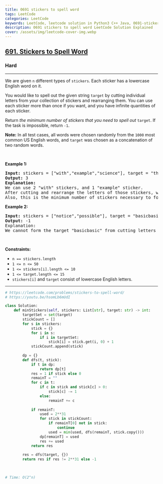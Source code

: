 ```yaml
---
title: 0691 stickers to spell word
tags: LeetCode
categories: LeetCode
keywords: LeetCode, leetcode solution in Python3 C++ Java, 0691-stickers-to-spell-word solution
description: 0691 stickers to spell word LeetCode Solution Explained
cover: /assets/img/leetcode-cover-img.webp
---
```



<h2><a href="https://leetcode.com/problems/stickers-to-spell-word/">691. Stickers to Spell Word</a></h2><h3>Hard</h3><hr><div><p>We are given <code>n</code> different types of <code>stickers</code>. Each sticker has a lowercase English word on it.</p>

<p>You would like to spell out the given string <code>target</code> by cutting individual letters from your collection of stickers and rearranging them. You can use each sticker more than once if you want, and you have infinite quantities of each sticker.</p>

<p>Return <em>the minimum number of stickers that you need to spell out </em><code>target</code>. If the task is impossible, return <code>-1</code>.</p>

<p><strong>Note:</strong> In all test cases, all words were chosen randomly from the <code>1000</code> most common US English words, and <code>target</code> was chosen as a concatenation of two random words.</p>

<p>&nbsp;</p>
<p><strong class="example">Example 1:</strong></p>

<pre><strong>Input:</strong> stickers = ["with","example","science"], target = "thehat"
<strong>Output:</strong> 3
<strong>Explanation:</strong>
We can use 2 "with" stickers, and 1 "example" sticker.
After cutting and rearrange the letters of those stickers, we can form the target "thehat".
Also, this is the minimum number of stickers necessary to form the target string.
</pre>

<p><strong class="example">Example 2:</strong></p>

<pre><strong>Input:</strong> stickers = ["notice","possible"], target = "basicbasic"
<strong>Output:</strong> -1
Explanation:
We cannot form the target "basicbasic" from cutting letters from the given stickers.
</pre>

<p>&nbsp;</p>
<p><strong>Constraints:</strong></p>

<ul>
	<li><code>n == stickers.length</code></li>
	<li><code>1 &lt;= n &lt;= 50</code></li>
	<li><code>1 &lt;= stickers[i].length &lt;= 10</code></li>
	<li><code>1 &lt;= target.length &lt;= 15</code></li>
	<li><code>stickers[i]</code> and <code>target</code> consist of lowercase English letters.</li>
</ul>
</div>

---




```python
# https://leetcode.com/problems/stickers-to-spell-word/
# https://youtu.be/hsomLb6mUdI

class Solution:
    def minStickers(self, stickers: List[str], target: str) -> int:
        targetSet = set(target)
        stickCount = []
        for s in stickers:
            stick = {}
            for i in s:
                if i in targetSet:
                    stick[i] = stick.get(i, 0) + 1
            stickCount.append(stick)
        
        dp = {}
        def dfs(t, stick):
            if t in dp:
                return dp[t]
            res = 1 if stick else 0
            remainT = ""
            for c in t:
                if c in stick and stick[c] > 0:
                    stick[c] -= 1
                else:
                    remainT += c
            
            if remainT:
                used = 2**31
                for stick in stickCount:
                    if remainT[0] not in stick:
                        continue
                    used = min(used, dfs(remainT, stick.copy()))
                dp[remainT] = used
                res += used
            return res
        
        res = dfs(target, {})
        return res if res != 2**31 else -1
            
        
        
# Time: O(2^n)
```
